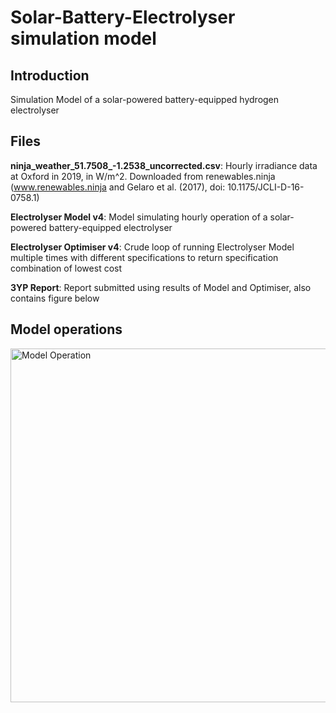 # Solar-Battery-Electrolyser simulation model

## Introduction
Simulation Model of a solar-powered battery-equipped hydrogen electrolyser

## Files
**ninja_weather_51.7508_-1.2538_uncorrected.csv**: Hourly irradiance data at Oxford in 2019, in W/m^2. Downloaded from renewables.ninja (www.renewables.ninja and Gelaro et al. (2017), doi: 10.1175/JCLI-D-16-0758.1)

**Electrolyser Model v4**: Model simulating hourly operation of a solar-powered battery-equipped electrolyser

**Electrolyser Optimiser v4**: Crude loop of running Electrolyser Model multiple times with different specifications to return specification combination of lowest cost

**3YP Report**: Report submitted using results of Model and Optimiser, also contains figure below

## Model operations
<img width="566" alt="Model Operation" src="https://github.com/LingxiTang/solar-electrolyser/assets/38849678/298b9172-459e-4a3e-942d-7cc4855a5063">
